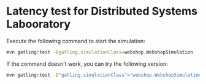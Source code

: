 # Latency test for Distributed Systems Labooratory

Execute the following command to start the simulation:

```bash
mvn gatling:test -Dgatling.simulationClass=webshop.WebshopSimulation
```

If the command doesn't work, you can try the following version:

```bash
mvn gatling:test -D"gatling.simulationClass"="webshop.WebshopSimulation"
```
